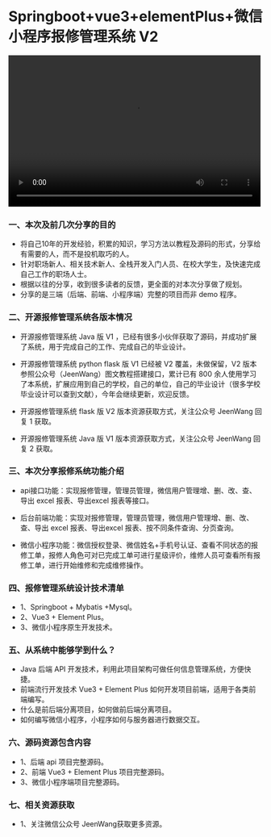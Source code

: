 # Springboot+vue3+elementPlus+微信小程序报修管理系统 V2 


<video src="https://player.bilibili.com/player.html?aid=852287533" controls="controls" width="500" height="300">您的浏览器不支持播放该视频！</video>


### 一、本次及前几次分享的目的
- 将自己10年的开发经验，积累的知识，学习方法以教程及源码的形式，分享给有需要的人，而不是投机取巧的人。
- 针对职场新人、相关技术新人、全栈开发入门人员、在校大学生，及快速完成自己工作的职场人士。
- 根据以往的分享，收到很多读者的反馈，更全面的对本次分享做了规划。
- 分享的是三端（后端、前端、小程序端）完整的项目而非 demo 程序。

### 二、开源报修管理系统各版本情况

- 开源报修管理系统 Java 版 V1 ，已经有很多小伙伴获取了源码，并成功扩展了系统，用于完成自己的工作、完成自己的毕业设计。

- 开源报修管理系统 python flask 版 V1 已经被 V2 覆盖，未做保留，V2 版本参照公众号（JeenWang）图文教程搭建接口，累计已有 800 余人使用学习了本系统，扩展应用到自己的学校，自己的单位，自己的毕业设计（很多学校毕业设计可以查到文献），今年会继续更新，欢迎反馈。

- 开源报修管理系统 flask 版 V2 版本资源获取方式，关注公众号 JeenWang 回复 1 获取。

- 开源报修管理系统 Java 版 V1 版本资源获取方式，关注公众号 JeenWang 回复 2 获取。


### 三、本次分享报修系统功能介绍

 - api接口功能：实现报修管理，管理员管理，微信用户管理增、删、改、查、导出 excel 报表、导出excel 报表等接口。
 
 - 后台前端功能：实现对报修管理，管理员管理，微信用户管理增、删、改、查、导出 excel 报表、导出excel 报表、按不同条件查询、分页查询。
 
 - 微信小程序功能：微信授权登录、微信姓名+手机号认证、查看不同状态的报修工单，报修人角色可对已完成工单可进行星级评价，维修人员可查看所有报修工单，进行开始维修和完成维修操作。

### 四、报修管理系统设计技术清单
- 1、Springboot + Mybatis +Mysql。
- 2、Vue3 + Element Plus。
- 3、微信小程序原生开发技术。

### 五、从系统中能够学到什么？

- Java 后端 API 开发技术，利用此项目架构可做任何信息管理系统，方便快捷。
- 前端流行开发技术 Vue3 + Element Plus 如何开发项目前端，适用于各类前端编写。
- 什么是前后端分离项目，如何做前后端分离项目。
- 如何编写微信小程序，小程序如何与服务器进行数据交互。
 
### 六、源码资源包含内容
- 1、后端 api 项目完整源码。
- 2、前端 Vue3 + Element Plus 项目完整源码。
- 3、微信小程序端项目完整源码。

### 七、相关资源获取
- 1、关注微信公众号 JeenWang获取更多资源。





